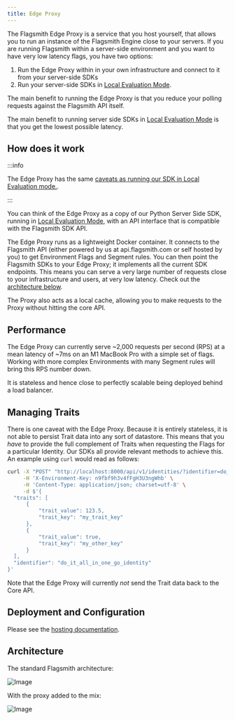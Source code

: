```yaml
---
title: Edge Proxy
---
```


The Flagsmith Edge Proxy is a service that you host yourself, that allows you to run an instance of the Flagsmith Engine
close to your servers. If you are running Flagsmith within a server-side environment and you want to have very low
latency flags, you have two options:

1. Run the Edge Proxy within in your own infrastructure and connect to it from your server-side SDKs
2. Run your server-side SDKs in [Local Evaluation Mode](/clients#local-evaluation).

The main benefit to running the Edge Proxy is that you reduce your polling requests against the Flagsmith API itself.

The main benefit to running server side SDKs in [Local Evaluation Mode](/clients#local-evaluation) is that you get the
lowest possible latency.

## How does it work

:::info

The Edge Proxy has the same [caveats as running our SDK in Local Evaluation mode.](/clients/#local-evaluation).

:::

You can think of the Edge Proxy as a copy of our Python Server Side SDK, running in
[Local Evaluation Mode](/clients#local-evaluation), with an API interface that is compatible with the Flagsmith SDK API.

The Edge Proxy runs as a lightweight Docker container. It connects to the Flagsmith API (either powered by us at
api.flagsmith.com or self hosted by you) to get Environment Flags and Segment rules. You can then point the Flagsmith
SDKs to your Edge Proxy; it implements all the current SDK endpoints. This means you can serve a very large number of
requests close to your infrastructure and users, at very low latency. Check out the [architecture below](#architecture).

The Proxy also acts as a local cache, allowing you to make requests to the Proxy without hitting the core API.

## Performance

The Edge Proxy can currently serve ~2,000 requests per second (RPS) at a mean latency of ~7ms on an M1 MacBook Pro with
a simple set of flags. Working with more complex Environments with many Segment rules will bring this RPS number down.

It is stateless and hence close to perfectly scalable being deployed behind a load balancer.

## Managing Traits

There is one caveat with the Edge Proxy. Because it is entirely stateless, it is not able to persist Trait data into any
sort of datastore. This means that you _have_ to provide the full complement of Traits when requesting the Flags for a
particular Identity. Our SDKs all provide relevant methods to achieve this. An example using `curl` would read as
follows:

```bash
curl -X "POST" "http://localhost:8000/api/v1/identities/?identifier=do_it_all_in_one_go_identity" \
     -H 'X-Environment-Key: n9fbf9h3v4fFgH3U3ngWhb' \
     -H 'Content-Type: application/json; charset=utf-8' \
     -d $'{
  "traits": [
      {
          "trait_value": 123.5,
          "trait_key": "my_trait_key"
      },
      {
          "trait_value": true,
          "trait_key": "my_other_key"
      }
  ],
  "identifier": "do_it_all_in_one_go_identity"
}'
```

Note that the Edge Proxy will currently _not_ send the Trait data back to the Core API.

## Deployment and Configuration

Please see the [hosting documentation](/deployment/hosting/locally-edge-proxy).

## Architecture

The standard Flagsmith architecture:

![Image](/img/edge-proxy-existing.svg)

With the proxy added to the mix:

![Image](/img/edge-proxy-proxy.svg)
